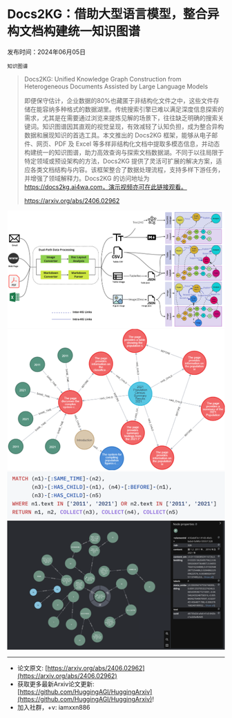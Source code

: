 # Docs2KG：借助大型语言模型，整合异构文档构建统一知识图谱
发布时间：2024年06月05日

`知识图谱`
> Docs2KG: Unified Knowledge Graph Construction from Heterogeneous Documents Assisted by Large Language Models
>
> 即便保守估计，企业数据的80%也藏匿于非结构化文件之中，这些文件存储在能容纳多种格式的数据湖里。传统搜索引擎已难以满足深度信息探索的需求，尤其是在需要通过浏览来提炼见解的场景下，往往缺乏明确的搜索关键词。知识图谱因其直观的视觉呈现，有效减轻了认知负担，成为整合异构数据和展现知识的首选工具。本文推出的 Docs2KG 框架，能够从电子邮件、网页、PDF 及 Excel 等多样非结构化文档中提取多模态信息，并动态构建统一的知识图谱，助力高效查询与探索文档数据湖。不同于以往局限于特定领域或预设架构的方法，Docs2KG 提供了灵活可扩展的解决方案，适应各类文档结构与内容。该框架整合了数据处理流程，支持多样下游任务，并增强了领域解释力。Docs2KG 的访问地址为 https://docs2kg.ai4wa.com，演示视频亦可在此链接观看。
>
> https://arxiv.org/abs/2406.02962

![](https://raw.githubusercontent.com/HuggingAGI/HuggingArxiv/main/paper_images/2406.02962/x1.png)
![](https://raw.githubusercontent.com/HuggingAGI/HuggingArxiv/main/paper_images/2406.02962/demo_query.png)
![](https://raw.githubusercontent.com/HuggingAGI/HuggingArxiv/main/paper_images/2406.02962/query.png)
![](https://raw.githubusercontent.com/HuggingAGI/HuggingArxiv/main/paper_images/2406.02962/RAG_DEMO.png)

<hr />

- 论文原文: [https://arxiv.org/abs/2406.02962](https://arxiv.org/abs/2406.02962)
- 获取更多最新Arxiv论文更新: [https://github.com/HuggingAGI/HuggingArxiv](https://github.com/HuggingAGI/HuggingArxiv)!
- 加入社群，+v: iamxxn886